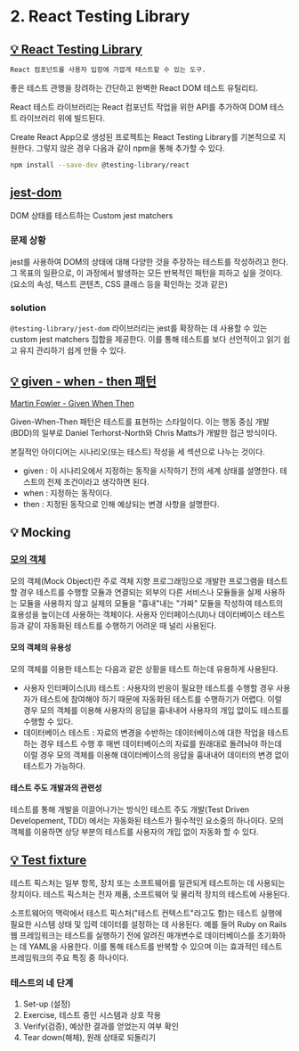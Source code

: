 # 2. React Testing Library

## [💡 React Testing Library](https://github.com/testing-library/react-testing-library)

```bash
React 컴포넌트를 사용자 입장에 가깝게 테스트할 수 있는 도구.
```

좋은 테스트 관행을 장려하는 간단하고 완벽한 React DOM 테스트 유틸리티.

React 테스트 라이브러리는 React 컴포넌트 작업을 위한 API를 추가하여 DOM 테스트 라이브러리 위에 빌드된다.

Create React App으로 생성된 프로젝트는 React Testing Library를 기본적으로 지원한다. 그렇지 않은 경우 다음과 같이 npm을 통해 추가할 수 있다.

```bash
npm install --save-dev @testing-library/react
```

## [jest-dom](https://github.com/testing-library/jest-dom)

DOM 상태를 테스트하는 Custom jest matchers

### 문제 상황

jest를 사용하여 DOM의 상태에 대해 다양한 것을 주장하는 테스트를 작성하려고 한다. 그 목표의 일환으로, 이 과정에서 발생하는 모든 반복적인 패턴을 피하고 싶을 것이다. (요소의 속성, 텍스트 콘텐츠, CSS 클래스 등을 확인하는 것과 같은)

### solution

`@testing-library/jest-dom` 라이브러리는 jest를 확장하는 데 사용할 수 있는 custom jest matchers 집합을 제공한다. 이를 통해 테스트를 보다 선언적이고 읽기 쉽고 유지 관리하기 쉽게 만들 수 있다.

## [💡 given - when - then 패턴](https://github.com/ahastudio/til/blob/main/blog/2018/12-08-given-when-then.md)

[Martin Fowler - Given When Then](https://martinfowler.com/bliki/GivenWhenThen.html)

Given-When-Then 패턴은 테스트를 표현하는 스타일이다. 이는 행동 중심 개발(BDD)의 일부로 Daniel Terhorst-North와 Chris Matts가 개발한 접근 방식이다.

본질적인 아이디어는 시나리오(또는 테스트) 작성을 세 섹션으로 나누는 것이다.

- given : 이 시나리오에서 지정하는 동작을 시작하기 전의 세계 상태를 설명한다. 테스트의 전제 조건이라고 생각하면 된다.
- when : 지정하는 동작이다.
- then : 지정된 동작으로 인해 예상되는 변경 사항을 설명한다.

## 💡 Mocking

### [모의 객체](https://ko.wikipedia.org/wiki/%EB%AA%A8%EC%9D%98_%EA%B0%9D%EC%B2%B4)

모의 객체(Mock Object)란 주로 객체 지향 프로그래밍으로 개발한 프로그램을 테스트 할 경우 테스트를 수행할 모듈과 연결되는 외부의 다른 서비스나 모듈들을 실제 사용하는 모듈을 사용하지 않고 실제의 모듈을 "흉내"내는 "가짜" 모듈을 작성하여 테스트의 효용성을 높이는데 사용하는 객체이다. 사용자 인터페이스(UI)나 데이터베이스 테스트 등과 같이 자동화된 테스트를 수행하기 어려운 때 널리 사용된다.

#### 모의 객체의 유용성

모의 객체를 이용한 테스트는 다음과 같은 상황을 테스트 하는데 유용하게 사용된다.

- 사용자 인터페이스(UI) 테스트 : 사용자의 반응이 필요한 테스트를 수행할 경우 사용자가 테스트에 참여해야 하기 때문에 자동화된 테스트를 수행하기가 어렵다. 이럴 경우 모의 객체를 이용해 사용자의 응답을 흉내내어 사용자의 개입 없이도 테스트를 수행할 수 있다.
- 데이터베이스 테스트 : 자료의 변경을 수반하는 데이터베이스에 대한 작업을 테스트 하는 경우 테스트 수행 후 매번 데이터베이스의 자료를 원래대로 돌려놔야 하는데 이럴 경우 모의 객체를 이용해 데이터베이스의 응답을 흉내내어 데이터의 변경 없이 테스트가 가능하다.

#### 테스트 주도 개발과의 관련성

테스트를 통해 개발을 이끌어나가는 방식인 테스트 주도 개발(Test Driven Developement, TDD) 에서는 자동화된 테스트가 필수적인 요소중의 하나이다. 모의 객체를 이용하면 상당 부분의 테스트를 사용자의 개입 없이 자동화 할 수 있다.

## [💡 Test fixture](https://en.wikipedia.org/wiki/Test_fixture)

테스트 픽스처는 일부 항목, 장치 또는 소프트웨어를 일관되게 테스트하는 데 사용되는 장치이다. 테스트 픽스처는 전자 제품, 소프트웨어 및 물리적 장치의 테스트에 사용된다.

소프트웨어의 맥락에서 테스트 픽스처("테스트 컨텍스트"라고도 함)는 테스트 실행에 필요한 시스템 상태 및 입력 데이터를 설정하는 데 사용된다. 예를 들어 Ruby on Rails 웹 프레임워크는 테스트를 실행하기 전에 알려진 매개변수로 데이터베이스를 초기화하는 데 YAML을 사용한다. 이를 통해 테스트를 반복할 수 있으며 이는 효과적인 테스트 프레임워크의 주요 특징 중 하나이다.

### 테스트의 네 단계

1. Set-up (설정)
2. Exercise, 테스트 중인 시스템과 상호 작용
3. Verify(검증), 예상한 결과를 얻었는지 여부 확인
4. Tear down(해체), 원래 상태로 되돌리기
